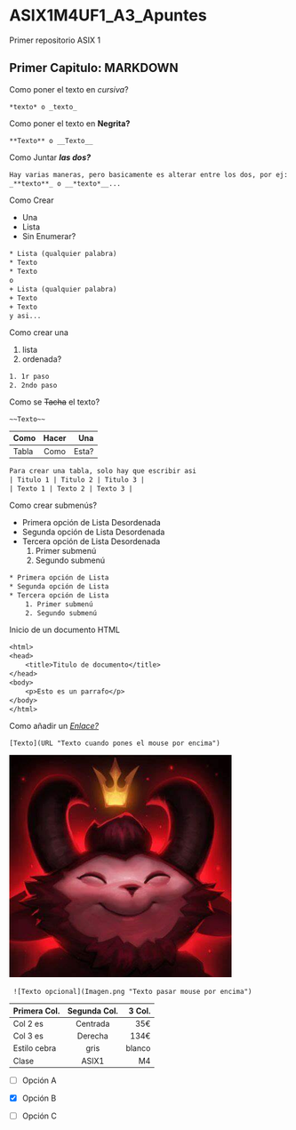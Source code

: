 # ASIX1M4UF1_A3_Apuntes

Primer repositorio ASIX 1

## Primer Capitulo: MARKDOWN

Como poner el texto en *cursiva*?

```
*texto* o _texto_
```

Como poner el texto en **Negrita?**

```
**Texto** o __Texto__
```

Como Juntar ***las dos?***

```
Hay varias maneras, pero basicamente es alterar entre los dos, por ej:
_**texto**_ o __*texto*__...

```

Como Crear

* Una
* Lista
* Sin Enumerar?

```
* Lista (qualquier palabra)
* Texto
* Texto
o
+ Lista (qualquier palabra)
+ Texto
+ Texto
y asi...
```

Como crear una

1. lista
2. ordenada?

```
1. 1r paso
2. 2ndo paso
```

Como se ~~Tacha~~ el texto?

```
~~Texto~~
```

| Como  | Hacer | Una |
|--------|:---------:|---------:|
| Tabla | Como | Esta? |

```
Para crear una tabla, solo hay que escribir asi
| Titulo 1 | Titulo 2 | Titulo 3 |
| Texto 1 | Texto 2 | Texto 3 |
```

Como crear submenús?

* Primera opción de Lista Desordenada
* Segunda opción de Lista Desordenada
* Tercera opción de Lista Desordenada
    1. Primer submenú
    2. Segundo submenú

```
* Primera opción de Lista
* Segunda opción de Lista 
* Tercera opción de Lista 
    1. Primer submenú
    2. Segundo submenú
```

Inicio de un documento HTML

```
<html>
<head>
    <title>Titulo de documento</title>
</head>
<body>
    <p>Esto es un parrafo</p>
</body>
</html>
```

Como añadir un [*Enlace?*](https://github.com/JoelBarrantess "Enlace a mi user de github")

```
[Texto](URL "Texto cuando pones el mouse por encima")
```

![Imagen](imagen.png "Imagen de teemo")

```
 ![Texto opcional](Imagen.png "Texto pasar mouse por encima")
```



| Primera Col. | Segunda Col. | 3 Col. |
|---------------|:------------:|---------:|
| Col 2 es | Centrada | 35€ |
| Col 3 es | Derecha | 134€ |
| Estilo cebra | gris | blanco |
| Clase | ASIX1 | M4 |

-[ ] Opción A

-[X] Opción B

-[ ] Opción C

